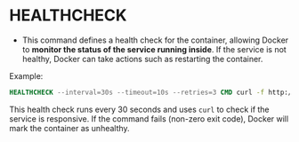 # HEALTHCHECK

* This command defines a health check for the container, allowing Docker to **monitor the status of the service running inside**. If the service is not healthy, Docker can take actions such as restarting the container.

Example:

```dockerfile
HEALTHCHECK --interval=30s --timeout=10s --retries=3 CMD curl -f http://localhost:8080 || exit 1
```

This health check runs every 30 seconds and uses `curl` to check if the service is responsive. If the command fails (non-zero exit code), Docker will mark the container as unhealthy.
